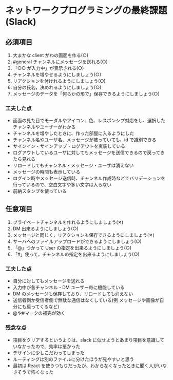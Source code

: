 # ネットワークプログラミングの最終課題(Slack)

## 必須項目

1. 大まかな client がわの画面を作る(○)
2. #general チャンネルにメッセージを送れる(○)
3. 「○○ が入力中」が表示される(○)
4. チャンネルを増やせるようにしましょう(○)
5. リアクションを付けれるようにしましょう(○)
6. 自分の氏名，決めれるようにしましょう(○)
7. メッセージのデータを「何らかの形で」保存できるようにしましょう(○)

### 工夫した点

- 画面の見た目でモーダルやアイコン、色、レスポンシプ対応をし、選択したチャンネルやユーザーがわかる
- チャンネルを増やしたときに、作った部屋に入るようにした
- チャンネル名やユーザ名、メッセージが被っていても、id で識別できる
- サインイン・サインアップ・ログアウトを実装している
- ログアウトしているユーザに対してもメッセージを送信できるので戻ってきたら見れる
- リロードしてもチャンネル・メッセージ・ユーザは消えない
- メッセージの時間も表示している
- ログイン時やメッセージ送信時、チャンネル作成時などでバリデーションを行っているので、空白文字や多い文字は入らない
- 前納スタンプを使っている

## 任意項目

1. プライベートチャンネルを作れるようにしましょう(✕)
2. DM 出来るようにしましょう(○)
3. メッセージと同じく，リアクションも保存できるようにしましょう(✕)
4. サーバへのファイルアップロードができるようにしましょう(○)
5. 「@」つかって User の指定を出来るようにしましょう(○)
6. 「#」使って，チャンネルの指定を出来るようにしましょう(○)

### 工夫した点

- 自分に対してもメッセージを送れる
- 入力中が各チャンネル・DM ユーザー毎に機能している
- DM のメッセージも保存しており、リロードしても消えない
- 送信者側か受信者側で無駄な通信はなくしている(例 メッセージや画像が自分にも戻ってくるなど)
- @や#マークの補完が効く

### 残念な点

- 項目をクリアするというよりは、slack に似せようとあまり項目を意識していなかったので、効率は悪かった
- デザインに少しこだわってしまった
- ルーティングは別のファイルに分けたほうが見やすいと思う
- 最初は React を使うつもりだったが、わからなくなったときに聞く人がいなさそうで怖くなった
